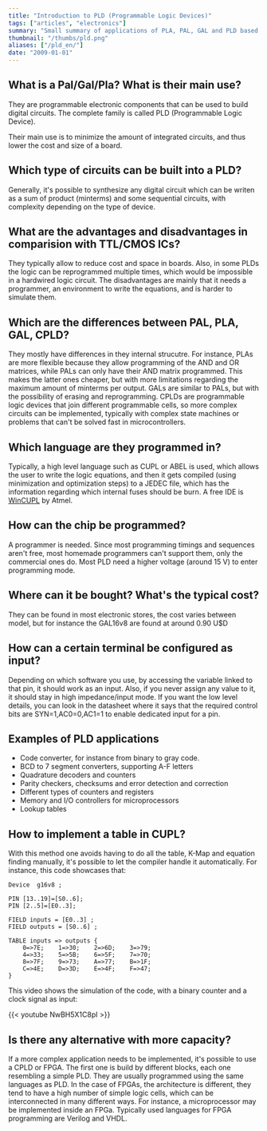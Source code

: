 ```yaml
---
title: "Introduction to PLD (Programmable Logic Devices)"
tags: ["articles", "electronics"]
summary: "Small summary of applications of PLA, PAL, GAL and PLD based systems."
thumbnail: "/thumbs/pld.png"
aliases: ["/pld_en/"]
date: "2009-01-01"
---
```


## What is a Pal/Gal/Pla? What is their main use?
They are programmable electronic components that can be used to build digital circuits. The complete family is called PLD (Programmable Logic Device).

Their main use is to minimize the amount of integrated circuits, and thus lower the cost and size of a board.

## Which type of circuits can be built into a PLD?
Generally, it's possible to synthesize any digital circuit which can be writen as a sum of product (minterms) and some sequential circuits, with complexity depending on the type of device.

## What are the advantages and disadvantages in comparision with TTL/CMOS ICs?
They typically allow to reduce cost and space in boards. Also, in some PLDs the logic can be reprogrammed multiple times, which would be impossible in a hardwired logic circuit. The disadvantages are mainly that it needs a programmer, an environment to write the equations, and is harder to simulate them.

## Which are the differences between PAL, PLA, GAL, CPLD?
They mostly have differences in they internal strucutre. For instance, PLAs are more flexible because they allow programming of the AND and OR matrices, while PALs can only have their AND matrix programmed. This makes the latter ones cheaper, but with more limitations regarding the maximum amount of minterms per output. GALs are similar to PALs, but with the possibility of erasing and reprogramming. CPLDs are programmable logic devices that join different programmable cells, so more complex circuits can be implemented, typically with complex state machines or problems that can't be solved fast in microcontrollers.

## Which language are they programmed in?
Typically, a high level language such as CUPL or ABEL is used, which allows the user to write the logic equations, and then it gets compiled (using minimization and optimization steps) to a JEDEC file, which has the information regarding which internal fuses should be burn. A free IDE is [WinCUPL](http://www.atmel.com/tools/WINCUPL.aspx) by Atmel.

## How can the chip be programmed?
A programmer is needed. Since most programming timings and sequences aren't free, most homemade programmers can't support them, only the commercial ones do. Most PLD need a higher voltage (around 15 V) to enter programming mode.

## Where can it be bought? What's the typical cost?
They can be found in most electronic stores, the cost varies between model, but for instance the GAL16v8 are found at around 0.90 U$D

## How can a certain terminal be configured as input?
Depending on which software you use, by accessing the variable linked to that pin, it should work as an input. Also, if you never assign any value to it, it should stay in high impedance/input mode. If you want the low level details, you can look in the datasheet where it says that the required control bits are SYN=1,AC0=0,AC1=1 to enable dedicated input for a pin.

## Examples of PLD applications
* Code converter, for instance from binary to gray code.
* BCD to 7 segment converters, supporting A-F letters
* Quadrature decoders and counters
* Parity checkers, checksums and error detection and correction
* Different types of counters and registers
* Memory and I/O controllers for microprocessors
* Lookup tables

## How to implement a table in CUPL? 
With this method one avoids having to do all the table, K-Map and equation finding manually, it's possible to let the compiler handle it automatically. For instance, this code showcases that:

```cupl
Device  g16v8 ;

PIN [13..19]=[S0..6];
PIN [2..5]=[E0..3];

FIELD inputs = [E0..3] ;
FIELD outputs = [S0..6] ;

TABLE inputs => outputs {
	0=>7E;    1=>30;    2=>6D;    3=>79;
	4=>33;    5=>5B;    6=>5F;    7=>70;
	8=>7F;    9=>73;    A=>77;    B=>1F;
	C=>4E;    D=>3D;    E=>4F;    F=>47;
}
```

This video shows the simulation of the code, with a binary counter and a clock signal as input:

{{< youtube NwBH5X1C8pI >}}

## Is there any alternative with more capacity?
If a more complex application needs to be implemented, it's possible to use a CPLD or FPGA. The first one is build by different blocks, each one resembling a simple PLD. They are usually programmed using the same languages as PLD. In the case of FPGAs, the architecture is different, they tend to have a high number of simple logic cells, which can be interconnected in many different ways. For instance, a microprocessor may be implemented inside an FPGa. Typically used languages for FPGA programming are Verilog and VHDL. 